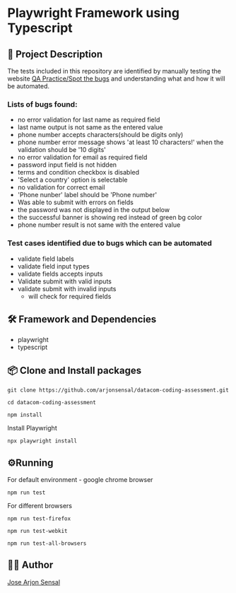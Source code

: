 # Playwright Framework using Typescript

## 📌 Project Description
The tests included in this repository are identified by manually testing the website [QA Practice/Spot the bugs](https://qa-practice.netlify.app/bugs-form) and understanding what and how it will be automated.
### Lists of bugs found:
* no error validation for last name as required field
* last name output is not same as the entered value
* phone number accepts characters(should be digits only)
* phone number error message shows 'at least 10 characters!' when the validation should be '10 digits'
* no error validation for email as required field
* password input field is not hidden
* terms and condition checkbox is disabled
* 'Select a country' option is selectable
* no validation for correct email
* 'Phone nunber' label should be 'Phone number'
* Was able to submit with errors on fields
* the password was not displayed in the output below
* the successful banner is showing red instead of green bg color
* phone number result is not same with the entered value

### Test cases identified due to bugs which can be automated
* validate field labels
* validate field input types
* validate fields accepts inputs
* Validate submit with valid inputs
* validate submit with invalid inputs 
  * will check for required fields  


## 🛠️ Framework and Dependencies

*   playwright
*   typescript

## 📦 Clone and Install packages
```
git clone https://github.com/arjonsensal/datacom-coding-assessment.git
```

```
cd datacom-coding-assessment
```

```
npm install
```
Install Playwright
```
npx playwright install
```

## ⚙️Running
For default environment - google chrome browser
```
npm run test
```
For different browsers
```
npm run test-firefox
```
```
npm run test-webkit
```
```
npm run test-all-browsers
```

## 🙋‍♂️ Author

[Jose Arjon Sensal](https://www.linkedin.com/in/arjon-sensal-3b9507168)
